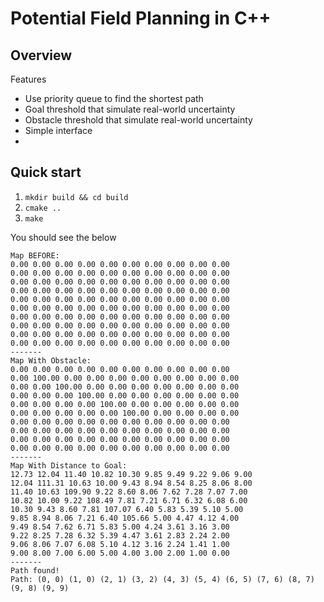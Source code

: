 # Potential Field Planning in C++

## Overview
Features
- Use priority queue to find the shortest path
- Goal threshold that simulate real-world uncertainty
- Obstacle threshold that simulate real-world uncertainty
- Simple interface
- 

## Quick start
1. `mkdir build && cd build`
2. `cmake ..`
3. `make`

You should see the below

```
Map BEFORE: 
0.00 0.00 0.00 0.00 0.00 0.00 0.00 0.00 0.00 0.00 
0.00 0.00 0.00 0.00 0.00 0.00 0.00 0.00 0.00 0.00 
0.00 0.00 0.00 0.00 0.00 0.00 0.00 0.00 0.00 0.00 
0.00 0.00 0.00 0.00 0.00 0.00 0.00 0.00 0.00 0.00 
0.00 0.00 0.00 0.00 0.00 0.00 0.00 0.00 0.00 0.00 
0.00 0.00 0.00 0.00 0.00 0.00 0.00 0.00 0.00 0.00 
0.00 0.00 0.00 0.00 0.00 0.00 0.00 0.00 0.00 0.00 
0.00 0.00 0.00 0.00 0.00 0.00 0.00 0.00 0.00 0.00 
0.00 0.00 0.00 0.00 0.00 0.00 0.00 0.00 0.00 0.00 
0.00 0.00 0.00 0.00 0.00 0.00 0.00 0.00 0.00 0.00 
-------
Map With Obstacle: 
0.00 0.00 0.00 0.00 0.00 0.00 0.00 0.00 0.00 0.00 
0.00 100.00 0.00 0.00 0.00 0.00 0.00 0.00 0.00 0.00 
0.00 0.00 100.00 0.00 0.00 0.00 0.00 0.00 0.00 0.00 
0.00 0.00 0.00 100.00 0.00 0.00 0.00 0.00 0.00 0.00 
0.00 0.00 0.00 0.00 100.00 0.00 0.00 0.00 0.00 0.00 
0.00 0.00 0.00 0.00 0.00 100.00 0.00 0.00 0.00 0.00 
0.00 0.00 0.00 0.00 0.00 0.00 0.00 0.00 0.00 0.00 
0.00 0.00 0.00 0.00 0.00 0.00 0.00 0.00 0.00 0.00 
0.00 0.00 0.00 0.00 0.00 0.00 0.00 0.00 0.00 0.00 
0.00 0.00 0.00 0.00 0.00 0.00 0.00 0.00 0.00 0.00 
-------
Map With Distance to Goal: 
12.73 12.04 11.40 10.82 10.30 9.85 9.49 9.22 9.06 9.00 
12.04 111.31 10.63 10.00 9.43 8.94 8.54 8.25 8.06 8.00 
11.40 10.63 109.90 9.22 8.60 8.06 7.62 7.28 7.07 7.00 
10.82 10.00 9.22 108.49 7.81 7.21 6.71 6.32 6.08 6.00 
10.30 9.43 8.60 7.81 107.07 6.40 5.83 5.39 5.10 5.00 
9.85 8.94 8.06 7.21 6.40 105.66 5.00 4.47 4.12 4.00 
9.49 8.54 7.62 6.71 5.83 5.00 4.24 3.61 3.16 3.00 
9.22 8.25 7.28 6.32 5.39 4.47 3.61 2.83 2.24 2.00 
9.06 8.06 7.07 6.08 5.10 4.12 3.16 2.24 1.41 1.00 
9.00 8.00 7.00 6.00 5.00 4.00 3.00 2.00 1.00 0.00 
-------
Path found!
Path: (0, 0) (1, 0) (2, 1) (3, 2) (4, 3) (5, 4) (6, 5) (7, 6) (8, 7) (9, 8) (9, 9) 
```